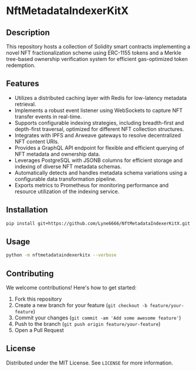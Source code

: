 # NftMetadataIndexerKitX

## Description

This repository hosts a collection of Solidity smart contracts implementing a novel NFT fractionalization scheme using ERC-1155 tokens and a Merkle tree-based ownership verification system for efficient gas-optimized token redemption.

## Features

- Utilizes a distributed caching layer with Redis for low-latency metadata retrieval.
- Implements a robust event listener using WebSockets to capture NFT transfer events in real-time.
- Supports configurable indexing strategies, including breadth-first and depth-first traversal, optimized for different NFT collection structures.
- Integrates with IPFS and Arweave gateways to resolve decentralized NFT content URIs.
- Provides a GraphQL API endpoint for flexible and efficient querying of NFT metadata and ownership data.
- Leverages PostgreSQL with JSONB columns for efficient storage and indexing of diverse NFT metadata schemas.
- Automatically detects and handles metadata schema variations using a configurable data transformation pipeline.
- Exports metrics to Prometheus for monitoring performance and resource utilization of the indexing service.
## Installation

```bash
pip install git+https://github.com/Lyne6666/NftMetadataIndexerKitX.git
```

## Usage

```bash
python -m nftmetadataindexerkitx --verbose
```

## Contributing

We welcome contributions! Here's how to get started:

1. Fork this repository
2. Create a new branch for your feature (`git checkout -b feature/your-feature`)
3. Commit your changes (`git commit -am 'Add some awesome feature'`)
4. Push to the branch (`git push origin feature/your-feature`)
5. Open a Pull Request

## License

Distributed under the MIT License. See `LICENSE` for more information.
